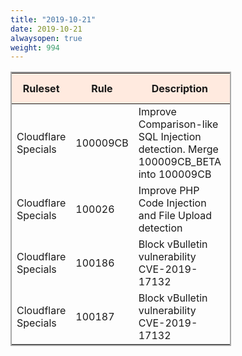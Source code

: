 ```yaml
---
title: "2019-10-21"
date: 2019-10-21
alwaysopen: true
weight: 994
---
```


<table style="border: solid 2px darkgrey; width:70%;">
    <thead style="background:#ffeadf;">
        <tr>
            <th>Ruleset</th>
            <th>Rule</th>
            <th>Description</th>
            <th>Previous Action</th>
            <th>New Action</th>
        </tr>
    </thead>
    <tbody>
        <tr>
            <td>Cloudflare Specials</td>
            <td>100009CB</td>
            <td>Improve Comparison-like SQL Injection detection. Merge 100009CB_BETA into 100009CB</td>
            <td>Block</td>
            <td>Block</td>
        </tr>
        <tr>
            <td>Cloudflare Specials</td>
            <td>100026</td>
            <td>Improve PHP Code Injection and File Upload detection</td>
            <td>Block</td>
            <td>Block</td>
        </tr>
        <tr>
            <td>Cloudflare Specials</td>
            <td>100186</td>
            <td>Block vBulletin vulnerability CVE-2019-17132</td>
            <td>Simulate</td>
            <td>Block</td>
        </tr>
        <tr>
            <td>Cloudflare Specials</td>
            <td>100187</td>
            <td>Block vBulletin vulnerability CVE-2019-17132</td>
            <td>Simulate</td>
            <td>Block</td>
        </tr>
    </tbody>
</table>
